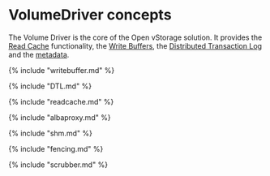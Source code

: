 # VolumeDriver concepts
The Volume Driver is the core of the Open vStorage solution. It provides the [Read Cache](#readcache) functionality, the [Write Buffers](#writebuffer), the [Distributed Transaction Log](#DTL) and the [metadata](#metadata).

{% include "writebuffer.md" %}

{% include "DTL.md" %}

{% include "readcache.md" %}

{% include "albaproxy.md" %}

{% include "shm.md" %}

{% include "fencing.md" %}

{% include "scrubber.md" %}
